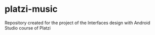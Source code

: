 # platzi-music
Repository created for the project of the Interfaces design with Android Studio course of Platzi
